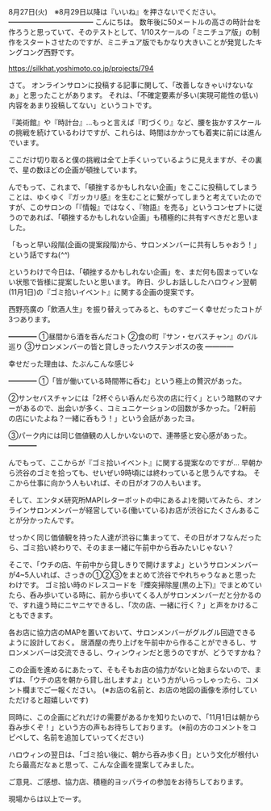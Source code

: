 8月27日(火)　※8月29日以降は『いいね』を押さないでください。
━━━━━━━━━━━━
こんにちは。
数年後に50メートルの高さの時計台を作ろうと思っていて、そのテストとして、1/10スケールの「ミニチュア版」の制作をスタートさせたのですが、ミニチュア版でもかなり大きいことが発覚したキングコング西野です。

https://silkhat.yoshimoto.co.jp/projects/794

さて。
オンラインサロンに投稿する記事に関して、「改善しなきゃいけないなぁ」と思ったことがあります。
それは、「不確定要素が多い(実現可能性の低い)内容をあまり投稿してない」というコトです。

『美術館』や『時計台』…もっと言えば『町づくり』など、腰を抜かすスケールの挑戦を続けているわけですが、これらは、時間はかかっても着実に前には進んでいます。

ここだけ切り取ると僕の挑戦は全て上手くいっているように見えますが、その裏で、星の数ほどの企画が頓挫しています。

んでもって、これまで、「頓挫するかもしれない企画」をここに投稿してしまうことは、ゆくゆく『ガッカリ感』を生むことに繋がってしまうと考えていたのですが、このサロンの「『情報』ではなく、『物語』を売る」というコンセプトに従うのであれば、「頓挫するかもしれない企画」も積極的に共有すべきだと思いました。

「もっと早い段階(企画の提案段階)から、サロンメンバーに共有しちゃおう！」という話ですね(*^^*)

というわけで今日は、「頓挫するかもしれない企画」を、まだ何も固まっていない状態で皆様に提案したいと思います。
昨日、少しお話ししたハロウィン翌朝(11月1日)の『ゴミ拾いイベント』に関する企画の提案です。

西野亮廣の「飲酒人生」を振り替えってみると、ものすごーく幸せだったコトが3つあります。

━━━━
①昼間から酒を呑んだコト
②食の町『サン・セバスチャン』のバル巡り
③サロンメンバーの皆と貸しきったハウステンボスの夜
━━━━

幸せだった理由は、たぶんこんな感じ↓

━━━━
①「皆が働いている時間帯に呑む」という極上の贅沢があった。

②サンセバスチャンには「2杯ぐらい呑んだら次の店に行く」という暗黙のマナーがあるので、出会いが多く、コミュニケーションの回数が多かった。「2軒前の店にいたよね？一緒に呑もう！」という会話があったヨ。

③パーク内には同じ価値観の人しかいないので、連帯感と安心感があった。
━━━━

んでもって、ここからが『ゴミ拾いイベント』に関する提案なのですが…
早朝から渋谷のゴミを拾っても、せいぜい9時頃には終わっていると思うんですね。
そこから仕事に向かう人もいれば、その日がオフの人もいます。

そして、エンタメ研究所MAP(レターポットの中にあるよ)を開いてみたら、オンラインサロンメンバーが経営している(働いている)お店が渋谷にたくさんあることが分かったんです。

せっかく同じ価値観を持った人達が渋谷に集まってて、その日がオフなんだったら、ゴミ拾い終わりで、そのまま一緒に午前中から呑みたいじゃない？

そこで、「ウチの店、午前中から貸しきりで開けますよ」というサロンメンバーが4~5人いれば、さっきの①②③をまとめて渋谷でやれちゃうなぁと思ったわけです。
ゴミ拾い時のドレスコードを『煙突掃除屋(黒の上下)』でまとめていたら、呑み歩いている時に、前から歩いてくる人がサロンメンバーだと分かるので、すれ違う時にニヤニヤできるし、「次の店、一緒に行く？」と声をかけることもできます。

各お店に協力店のMAPを置いておいて、サロンメンバーがグルグル回遊できるように設計しておく。
居酒屋の売り上げを午前中から作ることができるし、サロンメンバーは交流できるし、ウィンウィンだと思うのですが、どうですかね？

この企画を進めるにあたって、そもそもお店の協力がないと始まらないので、まずは、「ウチの店を朝から貸し出しますよ」という方がいらっしゃったら、コメント欄までご一報ください。
(※お店の名前と、お店の地図の画像を添付していただけると超嬉しいです)

同時に、この企画にどれだけの需要があるかを知りたいので、「11月1日は朝から呑み歩くぞ！」という方の声もお待ちしております。
(※前の方のコメントをコピペして、名前を追加していってください)

ハロウィンの翌日は、「ゴミ拾い後に、朝から呑み歩く日」という文化が根付いたら最高だなぁと思って、こんな企画を提案してみました。

ご意見、ご感想、協力店、積極的ヨッパライの参加をお待ちしております。

現場からは以上でーす。
